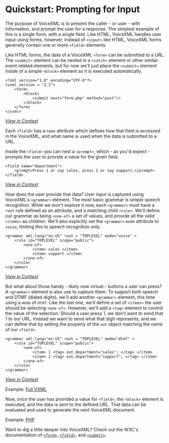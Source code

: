 # Quickstart: Prompting for Input

The purpose of VoiceXML is to present the caller - or user - with information, and prompt the user for a response. The 
simplest example of this is a single form, with a single field. Like HTML, VoiceXML handles user input using forms, 
however, instead of `<input>` like HTML, VoiceXML forms generally contain one or more `<field>` elements.
 
Like HTML forms, the data of a VoiceXML `<form>` can be submitted to a URL. The `<submit>` element can be nested 
in a `<catch>` element or other similar event related elements, but for now we'll just place the `<submit>` element 
inside of a simple `<block>` element so it is executed automatically.

    <?xml version="1.0" encoding="UTF-8"?>
    <vxml version = "2.1">
        <form>
            <block>
                <submit next="form.php" method="post"/>
            </block>
        </form>
    </vxml>

[*View in Context*](./vxml/form.vxml#L23-L25)


Each `<field>` has a `name` attribute which defines how that field is accessed in the VoiceXML, and what name is used
when the data is submitted to a URL.

Inside the `<field>` you can nest a `<prompt>`, which - as you'd expect - prompts the user to provide a value for the 
given field.

    <field name="department">
        <prompt>Press 1 or say sales, press 2 or say support.</prompt>
    </field>            

[*View in Context*](./vxml/form.vxml#L4-L5)

How does the user provide that data? User input is captured using VoiceXML's `<grammar>` element. The most basic
grammar is simple speech recognition. While we won't explore it now, each `<grammar>` must have a `root` rule defined
as an attribute, and a matching child `<rule>`. We'll define our grammar as being `<one-of>` a set of values, and 
provide all the valid `<items>` as children. We'll also explicitly set the `<grammar>` `mode` attribute to `voice`, 
limiting this to speech recognition only.

    <grammar xml:lang="en-US" root = "TOPLEVEL" mode="voice" >
        <rule id="TOPLEVEL" scope="public">
            <one-of>
                <item> sales </item>
                <item> support </item>
            </one-of>
        </rule>
    </grammar>

[*View in Context*](./vxml/form.vxml#L6-L13)

But what about those handy - likely now virtual - buttons a user can press? A `<grammar>` element is also use to capture
them. To support both speech and DTMF (dialed digits), we'll add another `<grammar>` element, this time using a `mode` 
of `dtmf`. Like the last one, we'll define a set of `<items>` the user should be selecting `<one-of>`. However, we'll 
add a `<tag>` element to control the value of the selection. Should a user press 1, we don't want to send that 1 to our
URL. Instead we want to send what that digit represents, and we can define that by setting the property of the `out` 
object matching the name of our `<field>`.

    <grammar xml:lang="en-US" root = "TOPLEVEL" mode="dtmf" >
        <rule id="TOPLEVEL" scope="public">
            <one-of>
                <item> 1 <tag> out.department="sales"; </tag> </item>
                <item> 2 <tag> out.department="support"; </tag> </item>
            </one-of>
        </rule>
    </grammar>

[*View in Context*](./vxml/form.vxml#L14-L21)

Example: [Full VXML](./vxml/form.vxml)

Now, once the user has provided a value for `<field>`, the `<block>` element is executed, and the data is sent to the 
defined URL. That data can be evaluated and used to generate the next VoiceXML document. 

Example: [PHP](./php/form.php)

Want to dig a little deeper into VoiceXML? Check out the W3C's documentation of [`<form>`][form], [`<field>`][field], 
and [`<submit>`][submit].

[form]: http://www.w3.org/TR/voicexml20/#dml2.1
[field]: http://www.w3.org/TR/voicexml20/#dml2.3.1
[submit]: http://www.w3.org/TR/voicexml20/#dml5.3.8
